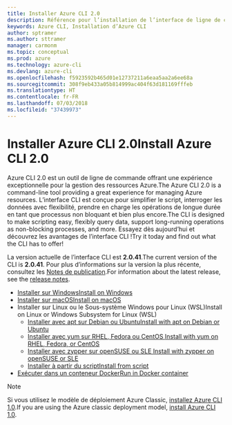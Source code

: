 ```yaml
---
title: Installer Azure CLI 2.0
description: Référence pour l’installation de l’interface de ligne de commande Azure 2.0
keywords: Azure CLI, Installation d’Azure CLI
author: sptramer
ms.author: sttramer
manager: carmonm
ms.topic: conceptual
ms.prod: azure
ms.technology: azure-cli
ms.devlang: azure-cli
ms.openlocfilehash: f5923592b465d01e12737211a6eaa5aa2a6ee68a
ms.sourcegitcommit: 308f9eb433a05b814999ac404f63d181169fffeb
ms.translationtype: HT
ms.contentlocale: fr-FR
ms.lasthandoff: 07/03/2018
ms.locfileid: "37439973"
---
```

# <a name="install-azure-cli-20"></a><span data-ttu-id="27687-104">Installer Azure CLI 2.0</span><span class="sxs-lookup"><span data-stu-id="27687-104">Install Azure CLI 2.0</span></span>

<span data-ttu-id="27687-105">Azure CLI 2.0 est un outil de ligne de commande offrant une expérience exceptionnelle pour la gestion des ressources Azure.</span><span class="sxs-lookup"><span data-stu-id="27687-105">The Azure CLI 2.0 is a command-line tool providing a great experience for managing Azure resources.</span></span> <span data-ttu-id="27687-106">L’interface CLI est conçue pour simplifier le script, interroger les données avec flexibilité, prendre en charge les opérations de longue durée en tant que processus non bloquant et bien plus encore.</span><span class="sxs-lookup"><span data-stu-id="27687-106">The CLI is designed to make scripting easy, flexibly query data, support long-running operations as non-blocking processes, and more.</span></span> <span data-ttu-id="27687-107">Essayez dès aujourd’hui et découvrez les avantages de l’interface CLI !</span><span class="sxs-lookup"><span data-stu-id="27687-107">Try it today and find out what the CLI has to offer!</span></span>

<span data-ttu-id="27687-108">La version actuelle de l’interface CLI est __2.0.41__.</span><span class="sxs-lookup"><span data-stu-id="27687-108">The current version of the CLI is __2.0.41__.</span></span> <span data-ttu-id="27687-109">Pour plus d’informations sur la version la plus récente, consultez les [Notes de publication](release-notes-azure-cli.md).</span><span class="sxs-lookup"><span data-stu-id="27687-109">For information about the latest release, see the [release notes](release-notes-azure-cli.md).</span></span>

* [<span data-ttu-id="27687-110">Installer sur Windows</span><span class="sxs-lookup"><span data-stu-id="27687-110">Install on Windows</span></span>](install-azure-cli-windows.md)
* [<span data-ttu-id="27687-111">Installer sur macOS</span><span class="sxs-lookup"><span data-stu-id="27687-111">Install on macOS</span></span>](install-azure-cli-macos.md)
* <span data-ttu-id="27687-112">Installer sur Linux ou le Sous-système Windows pour Linux (WSL)</span><span class="sxs-lookup"><span data-stu-id="27687-112">Install on Linux or Windows Subsystem for Linux (WSL)</span></span>
  * [<span data-ttu-id="27687-113">Installer avec apt sur Debian ou Ubuntu</span><span class="sxs-lookup"><span data-stu-id="27687-113">Install with apt on Debian or Ubuntu</span></span>](install-azure-cli-apt.md)
  * [<span data-ttu-id="27687-114">Installer avec yum sur RHEL, Fedora ou CentOS </span><span class="sxs-lookup"><span data-stu-id="27687-114">Install with yum on RHEL, Fedora, or CentOS </span></span>](install-azure-cli-yum.md)
  * [<span data-ttu-id="27687-115">Installer avec zypper sur openSUSE ou SLE </span><span class="sxs-lookup"><span data-stu-id="27687-115">Install with zypper on openSUSE or SLE </span></span>](install-azure-cli-zypper.md)
  * [<span data-ttu-id="27687-116">Installer à partir du script</span><span class="sxs-lookup"><span data-stu-id="27687-116">Install from script</span></span>](install-azure-cli-linux.md)
* [<span data-ttu-id="27687-117">Exécuter dans un conteneur Docker</span><span class="sxs-lookup"><span data-stu-id="27687-117">Run in Docker container</span></span>](run-azure-cli-docker.md)

> [!NOTE]
> <span data-ttu-id="27687-118">Si vous utilisez le modèle de déploiement Azure Classic, [installez Azure CLI 1.0](install-cli-version-1.0.md).</span><span class="sxs-lookup"><span data-stu-id="27687-118">If you are using the Azure classic deployment model, [install Azure CLI 1.0](install-cli-version-1.0.md).</span></span>

